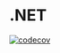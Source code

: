 # .NET
[![codecov](https://codecov.io/gh/Boobl1k/.NET/branch/2k-164/graph/badge.svg?token=ZWEUGPFD8J)](https://codecov.io/gh/Boobl1k/.NET)
